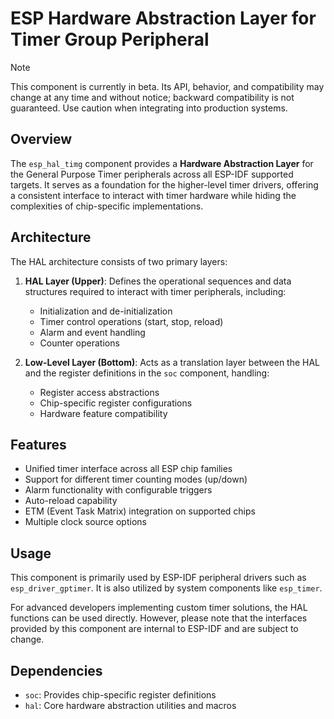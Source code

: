 # ESP Hardware Abstraction Layer for Timer Group Peripheral

> [!NOTE]
> This component is currently in beta. Its API, behavior, and compatibility may change at any time and without notice; backward compatibility is not guaranteed. Use caution when integrating into production systems.

## Overview

The `esp_hal_timg` component provides a **Hardware Abstraction Layer** for the General Purpose Timer peripherals across all ESP-IDF supported targets. It serves as a foundation for the higher-level timer drivers, offering a consistent interface to interact with timer hardware while hiding the complexities of chip-specific implementations.

## Architecture

The HAL architecture consists of two primary layers:

1. **HAL Layer (Upper)**: Defines the operational sequences and data structures required to interact with timer peripherals, including:
   - Initialization and de-initialization
   - Timer control operations (start, stop, reload)
   - Alarm and event handling
   - Counter operations

2. **Low-Level Layer (Bottom)**: Acts as a translation layer between the HAL and the register definitions in the `soc` component, handling:
   - Register access abstractions
   - Chip-specific register configurations
   - Hardware feature compatibility

## Features

- Unified timer interface across all ESP chip families
- Support for different timer counting modes (up/down)
- Alarm functionality with configurable triggers
- Auto-reload capability
- ETM (Event Task Matrix) integration on supported chips
- Multiple clock source options

## Usage

This component is primarily used by ESP-IDF peripheral drivers such as `esp_driver_gptimer`. It is also utilized by system components like `esp_timer`.

For advanced developers implementing custom timer solutions, the HAL functions can be used directly. However, please note that the interfaces provided by this component are internal to ESP-IDF and are subject to change.

## Dependencies

- `soc`: Provides chip-specific register definitions
- `hal`: Core hardware abstraction utilities and macros

